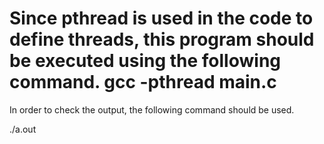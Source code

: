 # Since pthread is used in the code to define threads, this program should be executed using the following command. gcc -pthread main.c

In order to check the output, the following command should be used.

./a.out  
